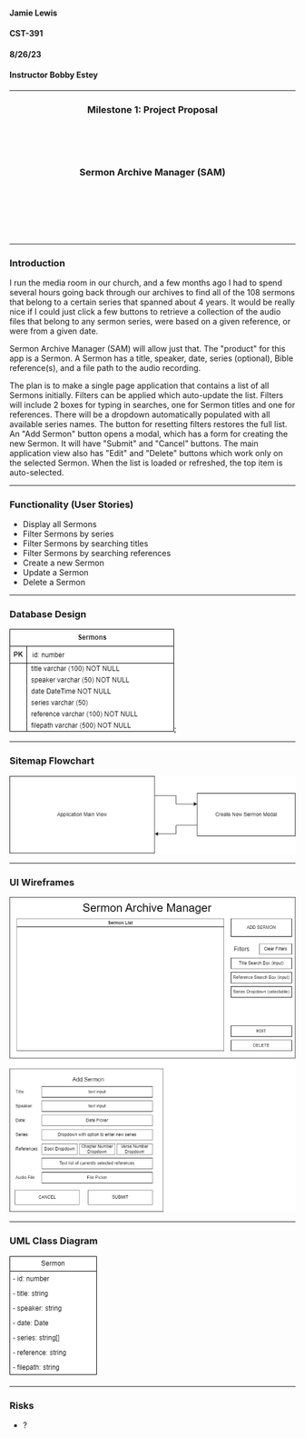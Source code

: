 #### Jamie Lewis
#### CST-391
#### 8/26/23
#### Instructor Bobby Estey

---

<div style="text-align:center;"><h3>Milestone 1: Project Proposal</h3></div>
<br>
<br>
<br>
<div style="text-align:center;"><h3>Sermon Archive Manager (SAM)</h3></div>
<br>
<br>
<br>
<br>
<br>

---

### Introduction

I run the media room in our church, and a few months ago I had to spend several hours going back through our archives to find all of the 108 sermons that belong to a certain series that spanned about 4 years. It would be really nice if I could just click a few buttons to retrieve a collection of the audio files that belong to any sermon series, were based on a given reference, or were from a given date.

Sermon Archive Manager (SAM) will allow just that. The "product" for this app is a Sermon. A Sermon has a title, speaker,  date, series (optional), Bible reference(s), and a file path to the audio recording.

The plan is to make a single page application that contains a list of all Sermons initially. Filters can be applied which auto-update the list. Filters will include 2 boxes for typing in searches, one for Sermon titles and one for references. There will be a dropdown automatically populated with all available series names. The button for resetting filters restores the full list. An "Add Sermon" button opens a modal, which has a form for creating the new Sermon. It will have "Submit" and "Cancel" buttons. The main application view also has "Edit" and "Delete" buttons which work only on the selected Sermon. When the list is loaded or refreshed, the top item is auto-selected.

---

### Functionality (User Stories)

- Display all Sermons
- Filter Sermons by series
- Filter Sermons by searching titles
- Filter Sermons by searching references
- Create a new Sermon
- Update a Sermon
- Delete a Sermon

---

### Database Design

![ER Diagram](resources/ER%20Diagram.png);

---

### Sitemap Flowchart

![Sitemap](resources/Sitemap.png)

---

### UI Wireframes

![UI Wireframes](resources/UI%20Wireframes.png)

---

### UML Class Diagram

![UML Diagram](resources/UML%20Class%20Diagram.png)

---

### Risks

- ?
